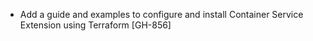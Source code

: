 * Add a guide and examples to configure and install Container Service Extension using Terraform [GH-856]
